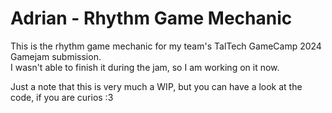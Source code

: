 # Adrian - Rhythm Game Mechanic

This is the rhythm game mechanic for my team's TalTech GameCamp 2024 Gamejam submission.  
I wasn't able to finish it during the jam, so I am working on it now.  

Just a note that this is very much a WIP, but you can have a look at the code, if you are curios :3  